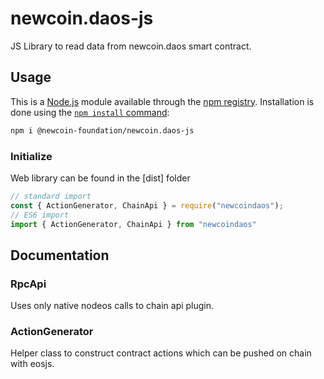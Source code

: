 # newcoin.daos-js

JS Library to read data from newcoin.daos smart contract.

## Usage

This is a [Node.js](https://nodejs.org/en/) module available through the
[npm registry](https://www.npmjs.com/). Installation is done using the
[`npm install` command](https://docs.npmjs.com/getting-started/installing-npm-packages-locally):

```sh
npm i @newcoin-foundation/newcoin.daos-js
```

### Initialize

Web library can be found in the [dist] folder

```javascript
// standard import
const { ActionGenerator, ChainApi } = require("newcoindaos");
// ES6 import
import { ActionGenerator, ChainApi } from "newcoindaos"
```

## Documentation

### RpcApi

Uses only native nodeos calls to chain api plugin.

### ActionGenerator

Helper class to construct contract actions  which can be pushed on chain with eosjs.